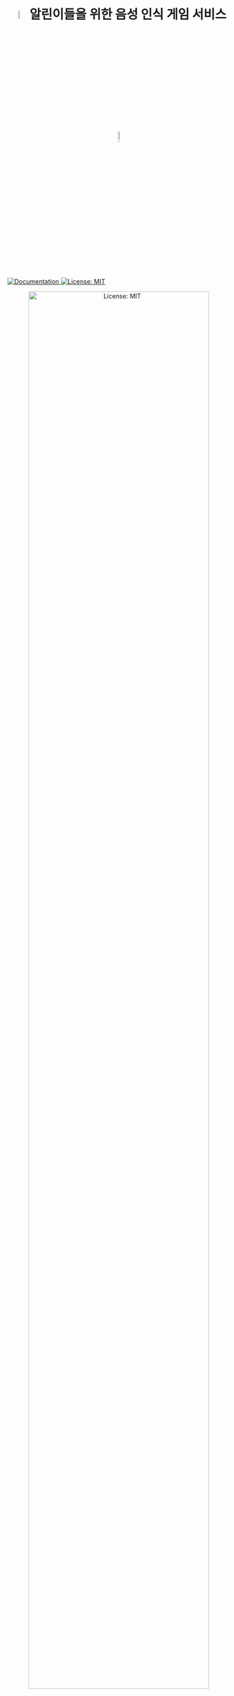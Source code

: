 <div>
<h1 align="center">
    <img alt="Documentation" src="https://i.imgur.com/KhGjECt.png" width="7%" />
    알린이들을 위한 음성 인식 게임 서비스
    <img alt="Documentation" src="https://user-images.githubusercontent.com/77473524/136320348-34c6f76f-f16c-4289-8467-c85c05b8ef35.png" width="8%"/>
</h1>
</div>
<p>
  <a href="document url" target="_blank">
    <img alt="Documentation" src="https://img.shields.io/badge/documentation-yes-brightgreen.svg" />
  </a>
  <a href="license url" target="_blank">
    <img alt="License: MIT" src="https://img.shields.io/badge/License-MIT-yellow.svg" />
  </a>
</p>
<div align="center">
    <img alt="License: MIT" src="https://i.imgur.com/7pSFyXm.png" width=90%/>
</div>


> 자료구조, 알고리즘에 대해 생소한 사람들을 위한 학습용 음성 인식 게임 서비스

### <img alt="Documentation" src="https://i.imgur.com/KhGjECt.png" style="display: inline;" width="2.5%" /> [Homepage](https://j5a107.p.ssafy.io)

## Table of Contents

  - [Project description](#Project-description)
  - [Tech Stack](#Tech-Stack)
  - [Feature description](#Feature-description)
  - [Built With](#Built-With)
  - [Author](#Author)
  - [License](#License)


## Project description

**프로젝트 기간 : 21.08.23 ~ 21.10.08**

  알짜배기는 자료구조, 알고리즘 학습을 시작하려는 초심자들을 위해 학습에 게임화(`Gamification`)를 적용한 학습용 음성 인식 게임 서비스이다. 
  게임을 통한 학습으로 사용자는 자료구조, 알고리즘에 대한 흥미와 기본 개념 습득, 학습에 대한 성취감을 얻을 수 있다. 또한 음성 인식을 통한 게임 진행으로 게임 컨텐츠에 대한 지루함을 최소화하고 집중도를 올릴 수 있게 개발되었다.

## Tech Stack

### Frontend

<img style="display: inline;" alt="HTML5" src ="https://img.shields.io/badge/html5-%23E34F26.svg?&style=for-the-badge&logo=HTML5&logoColor=white"/><img style="display: inline;" alt="CSS3" src ="https://img.shields.io/badge/CSS3-%231572B6.svg?&style=for-the-badge&logo=css3&logoColor=white"/><img style="display: inline;" alt="javascript" src ="https://img.shields.io/badge/JavaScript-%23F7DF1E.svg?&style=for-the-badge&logo=javascript&logoColor=white"/><img style="display: inline;" alt="npm" src ="https://img.shields.io/badge/npm-%23CB3837.svg?&style=for-the-badge&logo=npm&logoColor=white"/><img style="display: inline;" alt="React" src ="https://img.shields.io/badge/react-61DAFB.svg?&style=for-the-badge&logo=react&logoColor=white"/><img style="display: inline;" alt="redux" src ="https://img.shields.io/badge/redux-764ABC.svg?&style=for-the-badge&logo=redux&logoColor=white"/>

- HTML5, CSS3, Javascript
- npm
- React
- Redux
- React-bootstrap

### Backend

<img style="display: inline;" alt="springboot" src ="https://img.shields.io/badge/spring boot-%236DB33F.svg?&style=for-the-badge&logo=springboot&logoColor=white"/><img style="display: inline;" alt="gradle" src ="https://img.shields.io/badge/gradle-%2302303A.svg?&style=for-the-badge&logo=gradle&logoColor=white"/><img style="display: inline;" alt="java" src ="https://img.shields.io/badge/java-%23007396.svg?&style=for-the-badge&logo=java&logoColor=white"/><img style="display: inline;" alt="jwt" src ="https://img.shields.io/badge/jwt-%23000000.svg?&style=for-the-badge&logo=JSON Web Tokens&logoColor=white"/><img style="display: inline;" alt="mysql" src ="https://img.shields.io/badge/mysql-%234479A1.svg?&style=for-the-badge&logo=mysql&logoColor=white"/>

- WAS spring boot
- Gradle
- Java 8
- JWT
- MySQL, JPA

### Game
<img style="display: inline;" alt="unity" src ="https://img.shields.io/badge/unity-000000.svg?&style=for-the-badge&logo=unity&logoColor=white"/><img style="display: inline;" alt="mysql" src ="https://img.shields.io/badge/webgl-990000.svg?&style=for-the-badge&logo=webgl&logoColor=white"/>
- Unity
- WebGL

### Deploy

<img style="display: inline;" alt="aws" src ="https://img.shields.io/badge/aws-%23232F3E.svg?&style=for-the-badge&logo=amazon aws&logoColor=white"/><img style="display: inline;" alt="nginx" src ="https://img.shields.io/badge/nginx-%23009639.svg?&style=for-the-badge&logo=nginx&logoColor=white"/><img style="display: inline;" alt="letsencrypt" src ="https://img.shields.io/badge/letsencrypt-%23003A70.svg?&style=for-the-badge&logo=letsencrypt&logoColor=white"/><img style="display: inline;" alt="jenkins" src ="https://img.shields.io/badge/jenkins-D24939.svg?&style=for-the-badge&logo=jenkins&logoColor=white"/>

- aws EC2
- Nginx
- Let's Encrypt
- Jenkins

## Feature description

### 1. 기본 개념 학습

<div style="text-align:center; margin-bottom: 10px">
<div align="center">
    <img src="https://user-images.githubusercontent.com/69133236/136321903-357aa08a-ad8c-403d-90c2-05878a03b194.jpg" alt="img2" width="48%" style="box-shadow: 4px 4px 4px grey; margin: 5px;">
    <img src="https://user-images.githubusercontent.com/69133236/136321908-7ac4a7a9-fae0-403b-a441-f8259323ad64.jpg" alt="img2" width="48%" style="box-shadow: 4px 4px 4px grey; margin: 5px;">
</div>
<div align="center">
    <img src="https://user-images.githubusercontent.com/69133236/136321941-a7600abc-1aa2-4d75-a5b8-78298c18f696.jpg" alt="img2" width="48%" style="box-shadow: 4px 4px 4px grey; margin: 5px;">
    <img src="https://user-images.githubusercontent.com/69133236/136321945-47898f11-5a27-4546-aaf4-ae04279bebab.jpg" alt="img2" width="48%" style="box-shadow: 4px 4px 4px grey; margin: 5px;">
</div>
<div align="center">
    <img src="https://user-images.githubusercontent.com/69133236/136321948-d95a8988-8ec3-4626-9b24-fd0f39a9cdcc.jpg" alt="img2" width="48%" style="box-shadow: 4px 4px 4px grey; margin: 5px;">
    <img src="https://user-images.githubusercontent.com/69133236/136321952-eb7e5cc1-7c06-48f6-9d38-c1e514406440.jpg" alt="img2" width="48%" style="box-shadow: 4px 4px 4px grey; margin: 5px;">
</div>
<div align="center">
    <img src="https://user-images.githubusercontent.com/69133236/136322092-12cb094a-d52a-4e1d-a66b-2937fdb2fb7f.jpg" alt="img2" width="48%" style="box-shadow: 4px 4px 4px grey; margin: 5px;">
    <img src="https://user-images.githubusercontent.com/69133236/136321954-da07d323-70b5-42d9-9052-84da273022d9.jpg" alt="img2" width="48%" style="box-shadow: 4px 4px 4px grey; margin: 5px;">
</div>
</div>


    - 각 자료구조, 알고리즘 개념 설명 및 학습

### 2. 자료구조, 알고리즘 게임

<div align="center">
<h4>스택 (Stack)</h4>
<img src="https://i.imgur.com/Uw2lLBy.gif" alt="stack">
<h4>큐 (Queue)</h4>
<img src="https://i.imgur.com/HfDva2W.gif" alt="stack">
<h4>그래프 (Graph)</h4>
<img src="https://i.imgur.com/opKQjG6.gif" alt="stack">
<h4>트리 (Tree))</h4>
<img src="https://i.imgur.com/aKOZ9bs.gif" alt="stack">
<h4>정렬 (Sorting)</h4>
<img src="https://i.imgur.com/hMieZEr.gif" alt="stack">
<h4>이분탐색 (Binary Search)</h4>
<img src="https://i.imgur.com/6rJAQIt.gif" alt="stack">
</div>

### 3. 마이페이지

<img src="https://user-images.githubusercontent.com/77473524/136328688-214b0cf0-01b9-4ca9-9aa8-58cfab90b943.jpg" alt="img3" >

    - 회원 정보 관리 및 게임 클리어 정보 조회

## Built With

### Frontend

 - **류현선** - 학습 페이지 구현, 반응형 웹 디자인, 자료구조(트리) 게임 개발.
 - **박상욱** - Redux 기반 axios 연결, React와 Unity 간 통신 적용, 자료구조(그래프) 게임 개발.
 - **이지민** - 게임 / 메인 페이지 구현, 반응형 웹 디자인, 자료구조(큐) 게임 개발.

### Backend

 - **윤주엽** - Unity 학습자료 제작, Unity STT 음성 인식 적용, 자료구조(스택) 게임 개발.
 - **정원석** - 회원 인증 / 관리 기능, Unity STT 음성 인식 적용, 알고리즘(정렬) 게임 개발.
 - **조의상** - CI / CD 배포환경 구축, 게임 스테이지 관련 API, React와 Unity 간 통신 적용, 알고리즘(이분탐색) 게임 개발.

## Author

👤 **조의상**

- **Team Leader**

* Github: [@JoEuiSang](https://github.com/JoEuiSang)

👤 **류현선**

* Github: [@hs-ryu](https://github.com/hs-ryu)

👤 **박상욱**

* Github: [@sangwook0613](https://github.com/sangwook0613)

👤 **윤주엽**

* Github: [@AttractiveMinki](https://github.com/AttractiveMinki)

👤 **이지민**

* Github: [@fmdzimin13](https://github.com/fmdzimin13)

👤 **정원석**

* Github: [@JWeonseok](https://github.com/JWeonseok)


## Show your support

Give a ⭐️ if this project helped you!

## 📝 License

This project is [MIT](license url) licensed.

***
